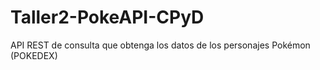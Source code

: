 # Taller2-PokeAPI-CPyD
 API REST de consulta que obtenga los datos de los personajes Pokémon (POKEDEX)
